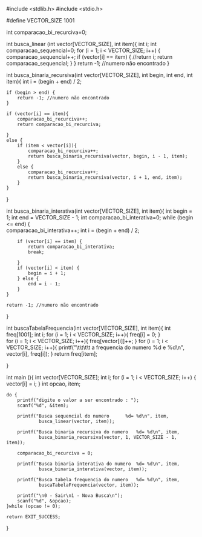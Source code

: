 #include <stdlib.h>
#include <stdio.h>

#define VECTOR_SIZE 1001

int comparacao_bi_recurciva=0;

int busca_linear (int vector[VECTOR_SIZE], int item){
    int i;
    int comparacao_sequencial=0;
	for (i = 1; i < VECTOR_SIZE; i++) {
		comparacao_sequencial++;
        if (vector[i] == item) {
        	//return i;
            return comparacao_sequencial;
        }
    }
    return -1; //numero não encontrado
}

int busca_binaria_recursiva(int vector[VECTOR_SIZE], int begin, int end, int item){
    int i = (begin + end) / 2;
    
	if (begin > end) {
        return -1; //numero não encontrado
    }

    if (vector[i] == item){
	   	comparacao_bi_recurciva++;
		return comparacao_bi_recurciva;
    	
    }
    else {
    	if (item < vector[i]){
			comparacao_bi_recurciva++;
        	return busca_binaria_recursiva(vector, begin, i - 1, item);
    	}
        else {
        	comparacao_bi_recurciva++;
        	return busca_binaria_recursiva(vector, i + 1, end, item);
		}
    }
}

int busca_binaria_interativa(int vector[VECTOR_SIZE], int item){
    int begin = 1;
    int end = VECTOR_SIZE - 1;
	int comparacao_bi_interativa=0;
    while (begin <= end) {  
		comparacao_bi_interativa++;
		int i = (begin + end) / 2;  
		
        if (vector[i] == item) {  
        	return comparacao_bi_interativa;
            break;
			
        }
        if (vector[i] < item) {  
            begin = i + 1;
        } else {  
            end = i - 1;
        }
    }

    return -1; //numero não encontrado
}

int buscaTabelaFrequencia(int vector[VECTOR_SIZE], int item){
	int freq[1001];
	int i;
	for (i = 1; i < VECTOR_SIZE; i++){
		freq[i] = 0;
	}	
	for (i = 1; i < VECTOR_SIZE; i++){
			freq[vector[i]]++;
	}
	for (i = 1; i < VECTOR_SIZE; i++){
		printf("\t\t\t\t a frequencia do numero %d   e %d\n", vector[i], freq[i]);
	}
	return freq[item];
	
}

int main (){
	int vector[VECTOR_SIZE];
	int i;
	for (i = 1; i < VECTOR_SIZE; i++) {
		vector[i] = i;
	}
	int opcao, item;
	
	
    do {
		printf("digite o valor a ser encontrado : ");
		scanf("%d", &item);

        printf("Busca sequencial do numero		%d= %d\n", item, 
                busca_linear(vector, item));

        printf("Busca binaria recursiva do numero	%d= %d\n", item,
                busca_binaria_recursiva(vector, 1, VECTOR_SIZE - 1, item));
                
        comparacao_bi_recurciva = 0;

        printf("Busca binaria interativa do numero	%d= %d\n", item,
                busca_binaria_interativa(vector, item));
                
        printf("Busca tabela frequencia do numero	%d= %d\n", item,
                buscaTabelaFrequencia(vector, item));        

        printf("\n0 - Sair\n1 - Nova Busca\n");
        scanf("%d", &opcao);
    }while (opcao != 0);

    return EXIT_SUCCESS;
}

